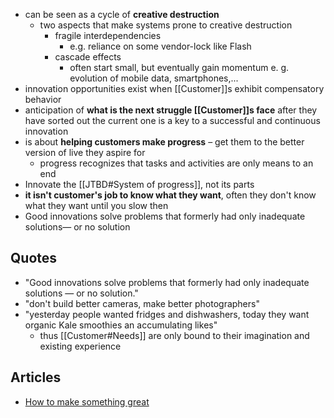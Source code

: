 - can be seen as a cycle of **creative destruction**
	- two aspects that make systems prone to creative destruction
		- fragile interdependencies
			- e.g. reliance on some vendor-lock like Flash
		- cascade effects
			- often start small, but eventually gain momentum e. g. evolution of mobile data, smartphones,...
- innovation opportunities exist when [[Customer]]s exhibit compensatory behavior
- anticipation of **what is the next struggle [[Customer]]s face** after they have sorted out the current one is a key to a successful and continuous innovation
- is about **helping customers make progress** – get them to the better version of live they aspire for
	- progress recognizes that tasks and activities are only means to an end
- Innovate the [[JTBD#System of progress]], not its parts
- **it isn't customer's job to know what they want**, often they don't know what they want until you slow then
- Good innovations solve problems that formerly had only inadequate solutions— or no solution
## Quotes
- "Good innovations solve problems that formerly had only inadequate solutions — or no solution."
- "don't build better cameras, make better photographers"
- "yesterday people wanted fridges and dishwashers, today they want organic Kale smoothies an accumulating likes"
	- thus [[Customer#Needs]] are only bound to their imagination and existing experience
## Articles
- [How to make something great](https://ryolu.notion.site/how-to-make-something-great)